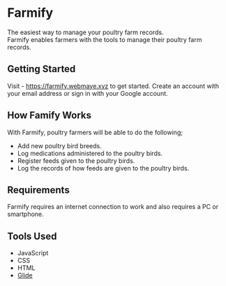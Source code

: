 # Farmify
The easiest way to manage your poultry farm records.  
Farmify enables farmers with the tools to manage their poultry farm records.

## Getting Started
Visit - https://farmify.webmaye.xyz to get started. Create an account with your email address or sign in with your Google account.

## How Famify Works
With Farmify, poultry farmers will be able to do the following;
- Add new poultry bird breeds.
- Log medications administered to the poultry birds.
- Register feeds given to the poultry birds.
- Log the records of how feeds are given to the poultry birds.

## Requirements
Farmify requires an internet connection to work and also requires a PC or smartphone.

## Tools Used
- JavaScript
- CSS
- HTML
- [Glide](https://glideapps.com)
